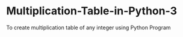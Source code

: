 # Multiplication-Table-in-Python-3
To create multiplication table of any integer using Python Program
